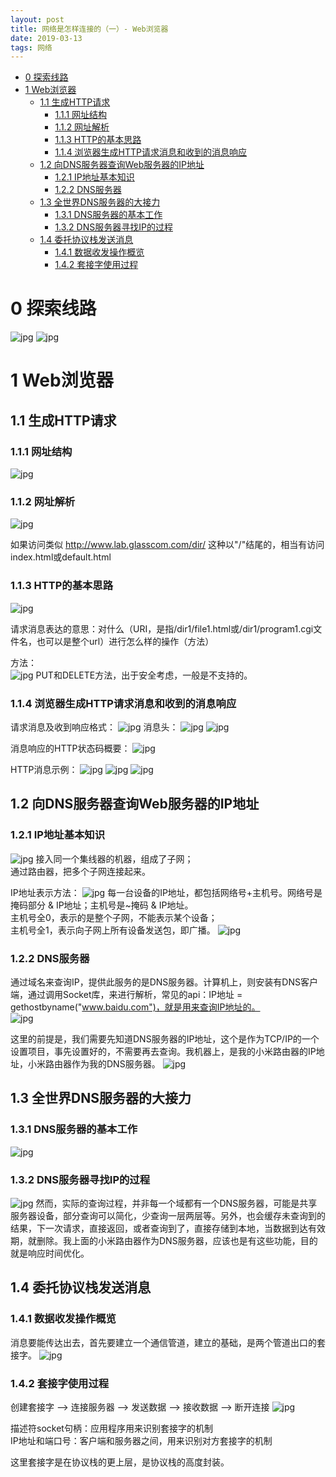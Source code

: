 ```yaml
---
layout: post
title: 网络是怎样连接的（一）- Web浏览器
date: 2019-03-13
tags: 网络
---
```


<!-- TOC -->

- [0 探索线路](#0-探索线路)
- [1 Web浏览器](#1-web浏览器)
    - [1.1 生成HTTP请求](#11-生成http请求)
        - [1.1.1 网址结构](#111-网址结构)
        - [1.1.2 网址解析](#112-网址解析)
        - [1.1.3 HTTP的基本思路](#113-http的基本思路)
        - [1.1.4 浏览器生成HTTP请求消息和收到的消息响应](#114-浏览器生成http请求消息和收到的消息响应)
    - [1.2 向DNS服务器查询Web服务器的IP地址](#12-向dns服务器查询web服务器的ip地址)
        - [1.2.1 IP地址基本知识](#121-ip地址基本知识)
        - [1.2.2 DNS服务器](#122-dns服务器)
    - [1.3 全世界DNS服务器的大接力](#13-全世界dns服务器的大接力)
        - [1.3.1 DNS服务器的基本工作](#131-dns服务器的基本工作)
        - [1.3.2 DNS服务器寻找IP的过程](#132-dns服务器寻找ip的过程)
    - [1.4 委托协议栈发送消息](#14-委托协议栈发送消息)
        - [1.4.1 数据收发操作概览](#141-数据收发操作概览)
        - [1.4.2 套接字使用过程](#142-套接字使用过程)

<!-- /TOC -->

# 0 探索线路

![jpg](/images/post/network_connect/1/01.jpg)
![jpg](/images/post/network_connect/1/02.jpg)

# 1 Web浏览器

## 1.1 生成HTTP请求

### 1.1.1 网址结构

![jpg](/images/post/network_connect/1/03.jpg)

### 1.1.2 网址解析

![jpg](/images/post/network_connect/1/4.jpg)

如果访问类似 <http://www.lab.glasscom.com/dir/> 这种以"/"结尾的，相当有访问index.html或default.html

### 1.1.3 HTTP的基本思路

![jpg](/images/post/network_connect/1/1.jpg)

请求消息表达的意思：对什么（URI，是指/dir1/file1.html或/dir1/program1.cgi文件名，也可以是整个url）进行怎么样的操作（方法）  

方法：  
![jpg](/images/post/network_connect/1/5.jpg)
PUT和DELETE方法，出于安全考虑，一般是不支持的。  

### 1.1.4 浏览器生成HTTP请求消息和收到的消息响应

请求消息及收到响应格式：
![jpg](/images/post/network_connect/1/6.jpg)
消息头：
![jpg](/images/post/network_connect/1/7.jpg)
![jpg](/images/post/network_connect/1/8.jpg)

消息响应的HTTP状态码概要：
![jpg](/images/post/network_connect/1/9.jpg)

HTTP消息示例：
![jpg](/images/post/network_connect/1/10.jpg)
![jpg](/images/post/network_connect/1/11.jpg)
![jpg](/images/post/network_connect/1/12.jpg)

## 1.2 向DNS服务器查询Web服务器的IP地址

### 1.2.1 IP地址基本知识

![jpg](/images/post/network_connect/1/13.jpg)
接入同一个集线器的机器，组成了子网；  
通过路由器，把多个子网连接起来。  

IP地址表示方法：
![jpg](/images/post/network_connect/1/14.jpg)
每一台设备的IP地址，都包括网络号+主机号。网络号是掩码部分 & IP地址；主机号是~掩码 & IP地址。  
主机号全0，表示的是整个子网，不能表示某个设备；  
主机号全1，表示向子网上所有设备发送包，即广播。
![jpg](/images/post/network_connect/1/2.jpg)

### 1.2.2 DNS服务器

通过域名来查询IP，提供此服务的是DNS服务器。计算机上，则安装有DNS客户端，通过调用Socket库，来进行解析，常见的api：IP地址 = gethostbyname("www.baidu.com")，就是用来查询IP地址的。  
![jpg](/images/post/network_connect/1/15.jpg)

这里的前提是，我们需要先知道DNS服务器的IP地址，这个是作为TCP/IP的一个设置项目，事先设置好的，不需要再去查询。我机器上，是我的小米路由器的IP地址，小米路由器作为我的DNS服务器。
![jpg](/images/post/network_connect/1/3.jpg)

## 1.3 全世界DNS服务器的大接力

### 1.3.1 DNS服务器的基本工作

![jpg](/images/post/network_connect/1/16.jpg)

### 1.3.2 DNS服务器寻找IP的过程

![jpg](/images/post/network_connect/1/17.jpg)
然而，实际的查询过程，并非每一个域都有一个DNS服务器，可能是共享服务器设备，部分查询可以简化，少查询一层两层等。另外，也会缓存未查询到的结果，下一次请求，直接返回，或者查询到了，直接存储到本地，当数据到达有效期，就删除。我上面的小米路由器作为DNS服务器，应该也是有这些功能，目的就是响应时间优化。

## 1.4 委托协议栈发送消息

### 1.4.1 数据收发操作概览

消息要能传达出去，首先要建立一个通信管道，建立的基础，是两个管道出口的套接字。
![jpg](/images/post/network_connect/1/18.jpg)

### 1.4.2 套接字使用过程

创建套接字 ——> 连接服务器 ——> 发送数据 ——> 接收数据 ——> 断开连接
![jpg](/images/post/network_connect/1/19.jpg)

描述符socket句柄：应用程序用来识别套接字的机制  
IP地址和端口号：客户端和服务器之间，用来识别对方套接字的机制  

这里套接字是在协议栈的更上层，是协议栈的高度封装。

